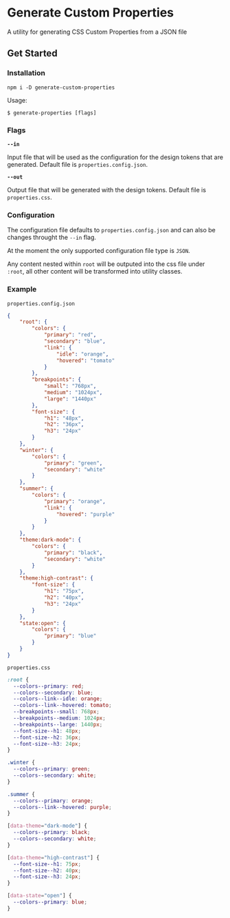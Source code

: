 # Generate Custom Properties

A utility for generating CSS Custom Properties from a JSON file

## Get Started

### Installation

`npm i -D generate-custom-properties`

Usage:

`$ generate-properties [flags]`

### Flags

**`--in`**

Input file that will be used as the configuration for the design tokens that are generated. Default file is `properties.config.json`.

**`--out`**

Output file that will be generated with the design tokens. Default file is `properties.css`.

### Configuration

The configuration file defaults to `properties.config.json` and can also be changes throught the `--in` flag.

At the moment the only supported configuration file type is `JSON`.

Any content nested within `root` will be outputed into the css file under `:root`, all other content will be transformed into utility classes.

### Example

`properties.config.json`

```json
{
	"root": {
		"colors": {
			"primary": "red",
			"secondary": "blue",
			"link": {
				"idle": "orange",
				"hovered": "tomato"
			}
		},
		"breakpoints": {
			"small": "768px",
			"medium": "1024px",
			"large": "1440px"
		},
		"font-size": {
			"h1": "48px",
			"h2": "36px",
			"h3": "24px"
		}
	},
	"winter": {
		"colors": {
			"primary": "green",
			"secondary": "white"
		}
	},
	"summer": {
		"colors": {
			"primary": "orange",
			"link": {
				"hovered": "purple"
			}
		}
	},
	"theme:dark-mode": {
		"colors": {
			"primary": "black",
			"secondary": "white"
		}
	},
	"theme:high-contrast": {
		"font-size": {
			"h1": "75px",
			"h2": "40px",
			"h3": "24px"
		}
	},
	"state:open": {
		"colors": {
			"primary": "blue"
		}
	}
}
```

`properties.css`

```css
:root {
  --colors--primary: red;
  --colors--secondary: blue;
  --colors--link--idle: orange;
  --colors--link--hovered: tomato;
  --breakpoints--small: 768px;
  --breakpoints--medium: 1024px;
  --breakpoints--large: 1440px;
  --font-size--h1: 48px;
  --font-size--h2: 36px;
  --font-size--h3: 24px;
}

.winter {
  --colors--primary: green;
  --colors--secondary: white;
}

.summer {
  --colors--primary: orange;
  --colors--link--hovered: purple;
}

[data-theme="dark-mode"] {
  --colors--primary: black;
  --colors--secondary: white;
}

[data-theme="high-contrast"] {
  --font-size--h1: 75px;
  --font-size--h2: 40px;
  --font-size--h3: 24px;
}

[data-state="open"] {
  --colors--primary: blue;
}
```
